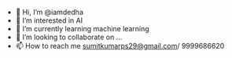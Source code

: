 - 👋 Hi, I’m @iamdedha
- 👀 I’m interested in AI
- 🌱 I’m currently learning machine learning
- 💞️ I’m looking to collaborate on ...
- 📫 How to reach me sumitkumarps29@gmail.com/ 9999686620

<!---
iamdedha/iamdedha is a ✨ special ✨ repository because its `README.md` (this file) appears on your GitHub profile.
You can click the Preview link to take a look at your changes.
--->
